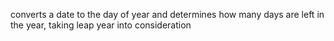  converts a date to the day of year and determines how many days are left in the year, taking leap year into consideration
